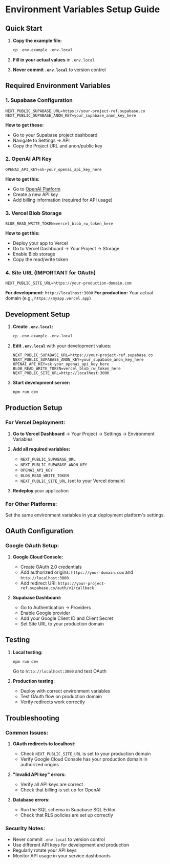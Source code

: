 # Environment Variables Setup Guide

## Quick Start

1. **Copy the example file:**

   ```bash
   cp .env.example .env.local
   ```

2. **Fill in your actual values** in `.env.local`

3. **Never commit `.env.local`** to version control

## Required Environment Variables

### 1. Supabase Configuration

```env
NEXT_PUBLIC_SUPABASE_URL=https://your-project-ref.supabase.co
NEXT_PUBLIC_SUPABASE_ANON_KEY=your_supabase_anon_key_here
```

**How to get these:**

- Go to your Supabase project dashboard
- Navigate to Settings → API
- Copy the Project URL and anon/public key

### 2. OpenAI API Key

```env
OPENAI_API_KEY=sk-your_openai_api_key_here
```

**How to get this:**

- Go to [OpenAI Platform](https://platform.openai.com/api-keys)
- Create a new API key
- Add billing information (required for API usage)

### 3. Vercel Blob Storage

```env
BLOB_READ_WRITE_TOKEN=vercel_blob_rw_token_here
```

**How to get this:**

- Deploy your app to Vercel
- Go to Vercel Dashboard → Your Project → Storage
- Enable Blob storage
- Copy the read/write token

### 4. Site URL (IMPORTANT for OAuth)

```env
NEXT_PUBLIC_SITE_URL=https://your-production-domain.com
```

**For development:** `http://localhost:3000`
**For production:** Your actual domain (e.g., `https://myapp.vercel.app`)

## Development Setup

1. **Create `.env.local`:**

   ```bash
   cp .env.example .env.local
   ```

2. **Edit `.env.local`** with your development values:

   ```env
   NEXT_PUBLIC_SUPABASE_URL=https://your-project-ref.supabase.co
   NEXT_PUBLIC_SUPABASE_ANON_KEY=your_supabase_anon_key_here
   OPENAI_API_KEY=sk-your_openai_api_key_here
   BLOB_READ_WRITE_TOKEN=vercel_blob_rw_token_here
   NEXT_PUBLIC_SITE_URL=http://localhost:3000
   ```

3. **Start development server:**
   ```bash
   npm run dev
   ```

## Production Setup

### For Vercel Deployment:

1. **Go to Vercel Dashboard** → Your Project → Settings → Environment Variables

2. **Add all required variables:**

   - `NEXT_PUBLIC_SUPABASE_URL`
   - `NEXT_PUBLIC_SUPABASE_ANON_KEY`
   - `OPENAI_API_KEY`
   - `BLOB_READ_WRITE_TOKEN`
   - `NEXT_PUBLIC_SITE_URL` (set to your Vercel domain)

3. **Redeploy** your application

### For Other Platforms:

Set the same environment variables in your deployment platform's settings.

## OAuth Configuration

### Google OAuth Setup:

1. **Google Cloud Console:**

   - Create OAuth 2.0 credentials
   - Add authorized origins: `https://your-domain.com` and `http://localhost:3000`
   - Add redirect URI: `https://your-project-ref.supabase.co/auth/v1/callback`

2. **Supabase Dashboard:**
   - Go to Authentication → Providers
   - Enable Google provider
   - Add your Google Client ID and Client Secret
   - Set Site URL to your production domain

## Testing

1. **Local testing:**

   ```bash
   npm run dev
   ```

   Go to `http://localhost:3000` and test OAuth

2. **Production testing:**
   - Deploy with correct environment variables
   - Test OAuth flow on production domain
   - Verify redirects work correctly

## Troubleshooting

### Common Issues:

1. **OAuth redirects to localhost:**

   - Check `NEXT_PUBLIC_SITE_URL` is set to your production domain
   - Verify Google Cloud Console has your production domain in authorized origins

2. **"Invalid API key" errors:**

   - Verify all API keys are correct
   - Check that billing is set up for OpenAI

3. **Database errors:**
   - Run the SQL schema in Supabase SQL Editor
   - Check that RLS policies are set up correctly

### Security Notes:

- Never commit `.env.local` to version control
- Use different API keys for development and production
- Regularly rotate your API keys
- Monitor API usage in your service dashboards
